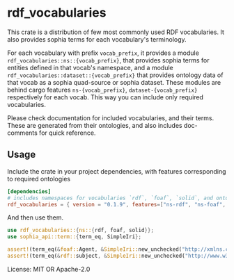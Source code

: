 # rdf_vocabularies

This crate is a distribution of few most commonly used RDF vocabularies. It also provides sophia terms for each vocabulary's terminology.

For each vocabulary with prefix `vocab_prefix`, it provides a module `rdf_vocabularies::ns::{vocab_prefix}`, that provides sophia terms for entities defined in that vocab's namespace, and a module `rdf_vocabularies::dataset::{vocab_prefix}` that provides ontology data of that vocab as a sophia quad-source or sophia dataset. These modules are behind cargo features `ns-{vocab_prefix}`, `dataset-{vocab_prefix}` respectively for each vocab. This way you can include only required vocabularies.

Please check documentation for included vocabularies, and their terms. These are generated from their ontologies, and also includes doc-comments for quick reference.

## Usage

Include the crate in your project dependencies, with features corresponding to required ontologies
```toml
[dependencies]
# includes namespaces for vocabularies `rdf`, `foaf`, `solid`, and ontology datasets for vocabularies `foaf`.
rdf_vocabularies = { version = "0.1.9", features=["ns-rdf", "ns-foaf", "ns-solid", "dataset-foaf"] }

```

And then use them.

```rust
use rdf_vocabularies::{ns::{rdf, foaf, solid}};
use sophia_api::term::{term_eq, SimpleIri};

assert!(term_eq(&foaf::Agent, &SimpleIri::new_unchecked("http://xmlns.com/foaf/0.1/", Some("Agent"))));
assert!(term_eq(&rdf::subject, &SimpleIri::new_unchecked("http://www.w3.org/1999/02/22-rdf-syntax-ns#", Some("subject"))));
```


License: MIT OR Apache-2.0
